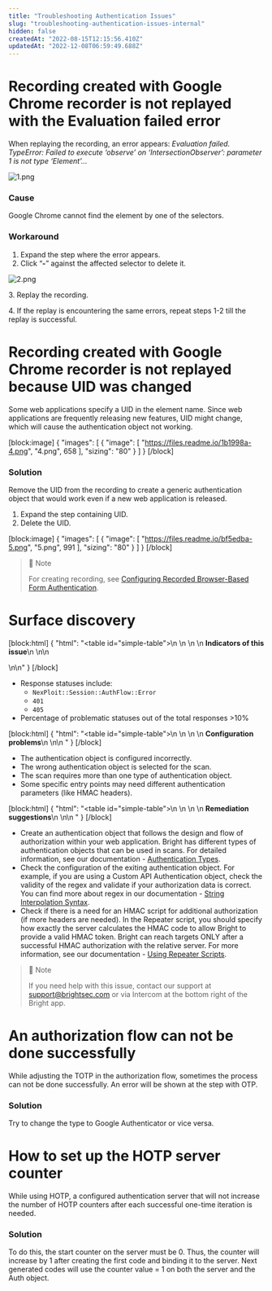 ```yaml
---
title: "Troubleshooting Authentication Issues"
slug: "troubleshooting-authentication-issues-internal"
hidden: false
createdAt: "2022-08-15T12:15:56.410Z"
updatedAt: "2022-12-08T06:59:49.688Z"
---
```

# Recording created with Google Chrome recorder is not replayed with the Evaluation failed error

When replaying the recording, an error appears: _Evaluation failed. TypeError: Failed to execute ‘observe’ on ‘IntersectionObserver’: parameter 1 is not type ‘Element’…_

![](https://files.readme.io/428c8d4-1.png "1.png")

### Cause

Google Chrome cannot find the element by one of the selectors.

### Workaround

1. Expand the step where the error appears.
2. Click “**\-**” against the affected selector to delete it.

![](https://files.readme.io/49d47bf-2.png "2.png")

3\. Replay the recording.

4\. If the replay is encountering the same errors, repeat steps 1-2 till the replay is successful.

# Recording created with Google Chrome recorder is not replayed because UID was changed

Some web applications specify a UID in the element name. Since web applications are frequently releasing new features, UID might change, which will cause the authentication object not working. 

[block:image]
{
  "images": [
    {
      "image": [
        "https://files.readme.io/1b1998a-4.png",
        "4.png",
        658
      ],
      "sizing": "80"
    }
  ]
}
[/block]



### Solution

Remove the UID from the recording to create a generic authentication object that would work even if a new web application is released.

1. Expand the step containing UID.
2. Delete the UID.  

[block:image]
{
  "images": [
    {
      "image": [
        "https://files.readme.io/bf5edba-5.png",
        "5.png",
        991
      ],
      "sizing": "80"
    }
  ]
}
[/block]



> 📘 Note
> 
> For creating recording, see [Configuring Recorded Browser-Based Form Authentication](https://docs.brightsec.com/docs/configure-recorded-browser-based-form-authentication).

# Surface discovery

[block:html]
{
  "html": "<table id=\"simple-table\">\n   <style>\n #simple-table {\n    border-collapse: separate;\n    width: 100%;\n    display: block;\n    display: table;\n  }\n#simple-table th {\n    padding: 1.5%;\n    text-align: left;\n    vertical-align: text-top;\n    background-color: #B2D6DA;\n  </style>\n  <body>\n    <tr>\n        <th><strong>Indicators of this issue</strong></th>\n    </tr>\n</table>\n  </body><div></div>\n\n<style></style>"
}
[/block]



- Response statuses include:
  - `NexPloit::Session::AuthFlow::Error`
  - `401`
  - `405`
- Percentage of problematic statuses out of the total responses >10%

[block:html]
{
  "html": "<table id=\"simple-table\">\n   <style>\n #simple-table {\n    border-collapse: separate;\n    width: 100%;\n    display: block;\n    display: table;\n  }\n#simple-table th {\n    padding: 1.5%;\n    text-align: left;\n    vertical-align: text-top;\n    background-color: #B2D6DA;\n  </style>\n  <body>\n    <tr>\n        <th><strong>Configuration problems</strong></th>\n    </tr>\n</table>\n  </body>"
}
[/block]



- The authentication object is configured incorrectly.
- The wrong authentication object is selected for the scan.
- The scan requires more than one type of authentication object.
- Some specific entry points may need different authentication parameters (like HMAC headers).

[block:html]
{
  "html": "<table id=\"simple-table\">\n   <style>\n #simple-table {\n    border-collapse: separate;\n    width: 100%;\n    display: block;\n    display: table;\n  }\n#simple-table th {\n    padding: 1.5%;\n    text-align: left;\n    vertical-align: text-top;\n    background-color: #B2D6DA;\n  </style>\n  <body>\n    <tr>\n        <th><strong>Remediation suggestions</strong></th>\n    </tr>\n</table>\n  </body>"
}
[/block]



- Create an authentication object that follows the design and flow of authorization within your web application. Bright has different types of authentication objects that can be used in scans. For detailed information, see our documentation - [Authentication Types](doc:creating-an-authentication-object-in-nexploit).
- Check the configuration of the exiting authentication object. For example, if you are using a Custom API Authentication object, check the validity of the regex and validate if your authorization data is correct. You can find more about regex in our documentation - [String Interpolation Syntax](doc:string-interpolation-syntax).
- Check if there is a need for an HMAC script for additional authorization (if more headers are needed). In the Repeater script, you should specify how exactly the server calculates the HMAC code to allow Bright to provide a valid HMAC token. Bright can reach targets ONLY after a successful HMAC authorization with the relative server. For more information, see our documentation - [Using Repeater Scripts](doc:repeater-scripts).

> 📘 Note
> 
> If you need help with this issue, contact our support at [support@brightsec.com](mailto:support@brightsec.com) or via Intercom at the bottom right of the Bright app.

# An authorization flow can not be done successfully

While adjusting the TOTP in the authorization flow, sometimes the process can not be done successfully. An error will be shown at the step with OTP. 

### Solution

Try to change the type to Google Authenticator or vice versa.

# How to set up the HOTP server counter

While using HOTP, a configured authentication server that will not increase the number of HOTP counters after each successful one-time iteration is needed.

### Solution

To do this, the start counter on the server must be 0. Thus, the counter will increase by 1 after creating the first code and binding it to the server. Next generated codes will use the counter value = 1 on both the server and the Auth object.